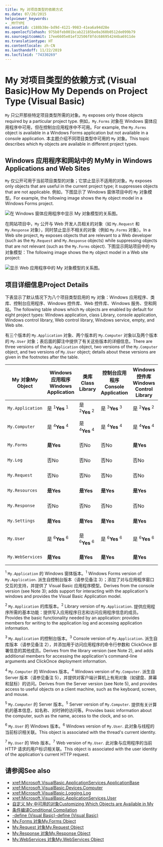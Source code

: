 ```yaml
---
title: My 对项目类型的依赖方式
ms.date: 07/20/2015
helpviewer_keywords:
- _MYTYPE
ms.assetid: c188b38e-bd9d-4121-9983-41ea6a94d28e
ms.openlocfilehash: 975b8feb001bcab22185be0a360b0512de099b79
ms.sourcegitcommit: 17ee6605e01ef32506f8fdc686954244ba6911de
ms.translationtype: HT
ms.contentlocale: zh-CN
ms.lasthandoff: 11/22/2019
ms.locfileid: "74330269"
---
```

# <a name="how-my-depends-on-project-type-visual-basic"></a><span data-ttu-id="0f3e1-102">My 对项目类型的依赖方式 (Visual Basic)</span><span class="sxs-lookup"><span data-stu-id="0f3e1-102">How My Depends on Project Type (Visual Basic)</span></span>

<span data-ttu-id="0f3e1-103">`My` 只公开那些特定项目类型所需的对象。</span><span class="sxs-lookup"><span data-stu-id="0f3e1-103">`My` exposes only those objects required by a particular project type.</span></span> <span data-ttu-id="0f3e1-104">例如，`My.Forms` 对象在 Windows 窗体应用程序中可用，但在控制台应用程序中不可用。</span><span class="sxs-lookup"><span data-stu-id="0f3e1-104">For example, the `My.Forms` object is available in a Windows Forms application but not available in a console application.</span></span> <span data-ttu-id="0f3e1-105">本主题介绍不同项目类型中可用的 `My` 对象。</span><span class="sxs-lookup"><span data-stu-id="0f3e1-105">This topic describes which `My` objects are available in different project types.</span></span>  
  
## <a name="my-in-windows-applications-and-web-sites"></a><span data-ttu-id="0f3e1-106">Windows 应用程序和网站中的 My</span><span class="sxs-lookup"><span data-stu-id="0f3e1-106">My in Windows Applications and Web Sites</span></span>  

 <span data-ttu-id="0f3e1-107">`My` 仅公开可用于当前项目类型的对象；它禁止显示不适用的对象。</span><span class="sxs-lookup"><span data-stu-id="0f3e1-107">`My` exposes only objects that are useful in the current project type; it suppresses objects that are not applicable.</span></span> <span data-ttu-id="0f3e1-108">例如，下图显示了 Windows 窗体项目中的 `My` 对象模型。</span><span class="sxs-lookup"><span data-stu-id="0f3e1-108">For example, the following image shows the `My` object model in a Windows Forms project.</span></span>  
  
 ![在 Windows 窗体应用程序中显示 My 对象模型的关系图。](./media/how-my-depends-on-project-type/my-object-model-windows-forms.png)  
  
 <span data-ttu-id="0f3e1-110">在网站项目中，`My` 公开与 Web 开发人员相关的对象（如 `My.Request` 和 `My.Response` 对象），同时禁止显示不相关的对象（例如 `My.Forms` 对象）。</span><span class="sxs-lookup"><span data-stu-id="0f3e1-110">In a Web site project, `My` exposes objects that are relevant to a Web developer (such as the `My.Request` and `My.Response` objects) while suppressing objects that are not relevant (such as the `My.Forms` object).</span></span> <span data-ttu-id="0f3e1-111">下图显示网站项目中的 `My` 对象模型：</span><span class="sxs-lookup"><span data-stu-id="0f3e1-111">The following image shows the `My` object model in a Web site project:</span></span>  
  
 ![显示 Web 应用程序中的 My 对象模型的关系图。](./media/how-my-depends-on-project-type/my-object-model-web.png)  
  
## <a name="project-details"></a><span data-ttu-id="0f3e1-113">项目详细信息</span><span class="sxs-lookup"><span data-stu-id="0f3e1-113">Project Details</span></span>  

 <span data-ttu-id="0f3e1-114">下表显示了默认情况下为八个项目类型启用的 `My` 对象：Windows 应用程序、类库、控制台应用程序、Windows 控件库、Web 控件库、Windows 服务、空和网站。</span><span class="sxs-lookup"><span data-stu-id="0f3e1-114">The following table shows which `My` objects are enabled by default for eight project types: Windows application, class Library, console application, Windows control library, Web control library, Windows service, empty, and Web site.</span></span>  
  
 <span data-ttu-id="0f3e1-115">有三个版本的 `My.Application` 对象、两个版本的 `My.Computer` 对象以及两个版本的 `My.User` 对象；表后面的脚注中提供了有关这些版本的详细信息。</span><span class="sxs-lookup"><span data-stu-id="0f3e1-115">There are three versions of the `My.Application` object, two versions of the `My.Computer` object, and two versions of `My.User` object; details about these versions are given in the footnotes after the table.</span></span>  
  
|<span data-ttu-id="0f3e1-116">My 对象</span><span class="sxs-lookup"><span data-stu-id="0f3e1-116">My Object</span></span>|<span data-ttu-id="0f3e1-117">Windows 应用程序</span><span class="sxs-lookup"><span data-stu-id="0f3e1-117">Windows Application</span></span>|<span data-ttu-id="0f3e1-118">类库</span><span class="sxs-lookup"><span data-stu-id="0f3e1-118">Class Library</span></span>|<span data-ttu-id="0f3e1-119">控制台应用程序</span><span class="sxs-lookup"><span data-stu-id="0f3e1-119">Console Application</span></span>|<span data-ttu-id="0f3e1-120">Windows 控件库</span><span class="sxs-lookup"><span data-stu-id="0f3e1-120">Windows Control Library</span></span>|<span data-ttu-id="0f3e1-121">Web 控件库</span><span class="sxs-lookup"><span data-stu-id="0f3e1-121">Web Control Library</span></span>|<span data-ttu-id="0f3e1-122">Windows 服务</span><span class="sxs-lookup"><span data-stu-id="0f3e1-122">Windows Service</span></span>|<span data-ttu-id="0f3e1-123">空</span><span class="sxs-lookup"><span data-stu-id="0f3e1-123">Empty</span></span>|<span data-ttu-id="0f3e1-124">网站</span><span class="sxs-lookup"><span data-stu-id="0f3e1-124">Web Site</span></span>|  
|---|---|---|---|---|---|---|---|---|  
|`My.Application`|<span data-ttu-id="0f3e1-125">是  <sup>1</sup></span><span class="sxs-lookup"><span data-stu-id="0f3e1-125">**Yes** <sup>1</sup></span></span>|<span data-ttu-id="0f3e1-126">是  <sup>2</sup></span><span class="sxs-lookup"><span data-stu-id="0f3e1-126">**Yes** <sup>2</sup></span></span>|<span data-ttu-id="0f3e1-127">是  <sup>3</sup></span><span class="sxs-lookup"><span data-stu-id="0f3e1-127">**Yes** <sup>3</sup></span></span>|<span data-ttu-id="0f3e1-128">是  <sup>2</sup></span><span class="sxs-lookup"><span data-stu-id="0f3e1-128">**Yes** <sup>2</sup></span></span>|<span data-ttu-id="0f3e1-129">否</span><span class="sxs-lookup"><span data-stu-id="0f3e1-129">No</span></span>|<span data-ttu-id="0f3e1-130">是  <sup>3</sup></span><span class="sxs-lookup"><span data-stu-id="0f3e1-130">**Yes** <sup>3</sup></span></span>|<span data-ttu-id="0f3e1-131">否</span><span class="sxs-lookup"><span data-stu-id="0f3e1-131">No</span></span>|<span data-ttu-id="0f3e1-132">否</span><span class="sxs-lookup"><span data-stu-id="0f3e1-132">No</span></span>|  
|`My.Computer`|<span data-ttu-id="0f3e1-133">是  <sup>4</sup></span><span class="sxs-lookup"><span data-stu-id="0f3e1-133">**Yes** <sup>4</sup></span></span>|<span data-ttu-id="0f3e1-134">是  <sup>4</sup></span><span class="sxs-lookup"><span data-stu-id="0f3e1-134">**Yes** <sup>4</sup></span></span>|<span data-ttu-id="0f3e1-135">是  <sup>4</sup></span><span class="sxs-lookup"><span data-stu-id="0f3e1-135">**Yes** <sup>4</sup></span></span>|<span data-ttu-id="0f3e1-136">是  <sup>4</sup></span><span class="sxs-lookup"><span data-stu-id="0f3e1-136">**Yes** <sup>4</sup></span></span>|<span data-ttu-id="0f3e1-137">是  <sup>5</sup></span><span class="sxs-lookup"><span data-stu-id="0f3e1-137">**Yes** <sup>5</sup></span></span>|<span data-ttu-id="0f3e1-138">是  <sup>4</sup></span><span class="sxs-lookup"><span data-stu-id="0f3e1-138">**Yes** <sup>4</sup></span></span>|<span data-ttu-id="0f3e1-139">否</span><span class="sxs-lookup"><span data-stu-id="0f3e1-139">No</span></span>|<span data-ttu-id="0f3e1-140">是  <sup>5</sup></span><span class="sxs-lookup"><span data-stu-id="0f3e1-140">**Yes** <sup>5</sup></span></span>|  
|`My.Forms`|<span data-ttu-id="0f3e1-141">**是**</span><span class="sxs-lookup"><span data-stu-id="0f3e1-141">**Yes**</span></span>|<span data-ttu-id="0f3e1-142">否</span><span class="sxs-lookup"><span data-stu-id="0f3e1-142">No</span></span>|<span data-ttu-id="0f3e1-143">否</span><span class="sxs-lookup"><span data-stu-id="0f3e1-143">No</span></span>|<span data-ttu-id="0f3e1-144">**是**</span><span class="sxs-lookup"><span data-stu-id="0f3e1-144">**Yes**</span></span>|<span data-ttu-id="0f3e1-145">否</span><span class="sxs-lookup"><span data-stu-id="0f3e1-145">No</span></span>|<span data-ttu-id="0f3e1-146">否</span><span class="sxs-lookup"><span data-stu-id="0f3e1-146">No</span></span>|<span data-ttu-id="0f3e1-147">否</span><span class="sxs-lookup"><span data-stu-id="0f3e1-147">No</span></span>|<span data-ttu-id="0f3e1-148">否</span><span class="sxs-lookup"><span data-stu-id="0f3e1-148">No</span></span>|  
|`My.Log`|<span data-ttu-id="0f3e1-149">否</span><span class="sxs-lookup"><span data-stu-id="0f3e1-149">No</span></span>|<span data-ttu-id="0f3e1-150">否</span><span class="sxs-lookup"><span data-stu-id="0f3e1-150">No</span></span>|<span data-ttu-id="0f3e1-151">否</span><span class="sxs-lookup"><span data-stu-id="0f3e1-151">No</span></span>|<span data-ttu-id="0f3e1-152">否</span><span class="sxs-lookup"><span data-stu-id="0f3e1-152">No</span></span>|<span data-ttu-id="0f3e1-153">否</span><span class="sxs-lookup"><span data-stu-id="0f3e1-153">No</span></span>|<span data-ttu-id="0f3e1-154">否</span><span class="sxs-lookup"><span data-stu-id="0f3e1-154">No</span></span>|<span data-ttu-id="0f3e1-155">否</span><span class="sxs-lookup"><span data-stu-id="0f3e1-155">No</span></span>|<span data-ttu-id="0f3e1-156">**是**</span><span class="sxs-lookup"><span data-stu-id="0f3e1-156">**Yes**</span></span>|  
|`My.Request`|<span data-ttu-id="0f3e1-157">否</span><span class="sxs-lookup"><span data-stu-id="0f3e1-157">No</span></span>|<span data-ttu-id="0f3e1-158">否</span><span class="sxs-lookup"><span data-stu-id="0f3e1-158">No</span></span>|<span data-ttu-id="0f3e1-159">否</span><span class="sxs-lookup"><span data-stu-id="0f3e1-159">No</span></span>|<span data-ttu-id="0f3e1-160">否</span><span class="sxs-lookup"><span data-stu-id="0f3e1-160">No</span></span>|<span data-ttu-id="0f3e1-161">否</span><span class="sxs-lookup"><span data-stu-id="0f3e1-161">No</span></span>|<span data-ttu-id="0f3e1-162">否</span><span class="sxs-lookup"><span data-stu-id="0f3e1-162">No</span></span>|<span data-ttu-id="0f3e1-163">否</span><span class="sxs-lookup"><span data-stu-id="0f3e1-163">No</span></span>|<span data-ttu-id="0f3e1-164">**是**</span><span class="sxs-lookup"><span data-stu-id="0f3e1-164">**Yes**</span></span>|  
|`My.Resources`|<span data-ttu-id="0f3e1-165">**是**</span><span class="sxs-lookup"><span data-stu-id="0f3e1-165">**Yes**</span></span>|<span data-ttu-id="0f3e1-166">**是**</span><span class="sxs-lookup"><span data-stu-id="0f3e1-166">**Yes**</span></span>|<span data-ttu-id="0f3e1-167">**是**</span><span class="sxs-lookup"><span data-stu-id="0f3e1-167">**Yes**</span></span>|<span data-ttu-id="0f3e1-168">**是**</span><span class="sxs-lookup"><span data-stu-id="0f3e1-168">**Yes**</span></span>|<span data-ttu-id="0f3e1-169">**是**</span><span class="sxs-lookup"><span data-stu-id="0f3e1-169">**Yes**</span></span>|<span data-ttu-id="0f3e1-170">**是**</span><span class="sxs-lookup"><span data-stu-id="0f3e1-170">**Yes**</span></span>|<span data-ttu-id="0f3e1-171">否</span><span class="sxs-lookup"><span data-stu-id="0f3e1-171">No</span></span>|<span data-ttu-id="0f3e1-172">否</span><span class="sxs-lookup"><span data-stu-id="0f3e1-172">No</span></span>|  
|`My.Response`|<span data-ttu-id="0f3e1-173">否</span><span class="sxs-lookup"><span data-stu-id="0f3e1-173">No</span></span>|<span data-ttu-id="0f3e1-174">否</span><span class="sxs-lookup"><span data-stu-id="0f3e1-174">No</span></span>|<span data-ttu-id="0f3e1-175">否</span><span class="sxs-lookup"><span data-stu-id="0f3e1-175">No</span></span>|<span data-ttu-id="0f3e1-176">否</span><span class="sxs-lookup"><span data-stu-id="0f3e1-176">No</span></span>|<span data-ttu-id="0f3e1-177">否</span><span class="sxs-lookup"><span data-stu-id="0f3e1-177">No</span></span>|<span data-ttu-id="0f3e1-178">否</span><span class="sxs-lookup"><span data-stu-id="0f3e1-178">No</span></span>|<span data-ttu-id="0f3e1-179">否</span><span class="sxs-lookup"><span data-stu-id="0f3e1-179">No</span></span>|<span data-ttu-id="0f3e1-180">**是**</span><span class="sxs-lookup"><span data-stu-id="0f3e1-180">**Yes**</span></span>|  
|`My.Settings`|<span data-ttu-id="0f3e1-181">**是**</span><span class="sxs-lookup"><span data-stu-id="0f3e1-181">**Yes**</span></span>|<span data-ttu-id="0f3e1-182">**是**</span><span class="sxs-lookup"><span data-stu-id="0f3e1-182">**Yes**</span></span>|<span data-ttu-id="0f3e1-183">**是**</span><span class="sxs-lookup"><span data-stu-id="0f3e1-183">**Yes**</span></span>|<span data-ttu-id="0f3e1-184">**是**</span><span class="sxs-lookup"><span data-stu-id="0f3e1-184">**Yes**</span></span>|<span data-ttu-id="0f3e1-185">**是**</span><span class="sxs-lookup"><span data-stu-id="0f3e1-185">**Yes**</span></span>|<span data-ttu-id="0f3e1-186">**是**</span><span class="sxs-lookup"><span data-stu-id="0f3e1-186">**Yes**</span></span>|<span data-ttu-id="0f3e1-187">否</span><span class="sxs-lookup"><span data-stu-id="0f3e1-187">No</span></span>|<span data-ttu-id="0f3e1-188">否</span><span class="sxs-lookup"><span data-stu-id="0f3e1-188">No</span></span>|  
|`My.User`|<span data-ttu-id="0f3e1-189">是  <sup>6</sup></span><span class="sxs-lookup"><span data-stu-id="0f3e1-189">**Yes** <sup>6</sup></span></span>|<span data-ttu-id="0f3e1-190">是  <sup>6</sup></span><span class="sxs-lookup"><span data-stu-id="0f3e1-190">**Yes** <sup>6</sup></span></span>|<span data-ttu-id="0f3e1-191">是  <sup>6</sup></span><span class="sxs-lookup"><span data-stu-id="0f3e1-191">**Yes** <sup>6</sup></span></span>|<span data-ttu-id="0f3e1-192">是  <sup>6</sup></span><span class="sxs-lookup"><span data-stu-id="0f3e1-192">**Yes** <sup>6</sup></span></span>|<span data-ttu-id="0f3e1-193">是  <sup>7</sup></span><span class="sxs-lookup"><span data-stu-id="0f3e1-193">**Yes** <sup>7</sup></span></span>|<span data-ttu-id="0f3e1-194">是  <sup>6</sup></span><span class="sxs-lookup"><span data-stu-id="0f3e1-194">**Yes** <sup>6</sup></span></span>|<span data-ttu-id="0f3e1-195">否</span><span class="sxs-lookup"><span data-stu-id="0f3e1-195">No</span></span>|<span data-ttu-id="0f3e1-196">是  <sup>7</sup></span><span class="sxs-lookup"><span data-stu-id="0f3e1-196">**Yes** <sup>7</sup></span></span>|  
|`My.WebServices`|<span data-ttu-id="0f3e1-197">**是**</span><span class="sxs-lookup"><span data-stu-id="0f3e1-197">**Yes**</span></span>|<span data-ttu-id="0f3e1-198">**是**</span><span class="sxs-lookup"><span data-stu-id="0f3e1-198">**Yes**</span></span>|<span data-ttu-id="0f3e1-199">**是**</span><span class="sxs-lookup"><span data-stu-id="0f3e1-199">**Yes**</span></span>|<span data-ttu-id="0f3e1-200">**是**</span><span class="sxs-lookup"><span data-stu-id="0f3e1-200">**Yes**</span></span>|<span data-ttu-id="0f3e1-201">**是**</span><span class="sxs-lookup"><span data-stu-id="0f3e1-201">**Yes**</span></span>|<span data-ttu-id="0f3e1-202">**是**</span><span class="sxs-lookup"><span data-stu-id="0f3e1-202">**Yes**</span></span>|<span data-ttu-id="0f3e1-203">否</span><span class="sxs-lookup"><span data-stu-id="0f3e1-203">No</span></span>|<span data-ttu-id="0f3e1-204">否</span><span class="sxs-lookup"><span data-stu-id="0f3e1-204">No</span></span>|  
  
 <span data-ttu-id="0f3e1-205"><sup>1</sup> `My.Application` 的 Windows 窗体版本。</span><span class="sxs-lookup"><span data-stu-id="0f3e1-205"><sup>1</sup> Windows Forms version of `My.Application`.</span></span> <span data-ttu-id="0f3e1-206">派生自控制台版本（请参见备注 3）；添加了对与应用程序窗口交互的支持，并提供了 Visual Basic 应用程序模型。</span><span class="sxs-lookup"><span data-stu-id="0f3e1-206">Derives from the console version (see Note 3); adds support for interacting with the application's windows and provides the Visual Basic Application model.</span></span>  
  
 <span data-ttu-id="0f3e1-207"><sup>2</sup> `My.Application` 的库版本。</span><span class="sxs-lookup"><span data-stu-id="0f3e1-207"><sup>2</sup> Library version of `My.Application`.</span></span> <span data-ttu-id="0f3e1-208">提供应用程序所需的基本功能：提供写入应用程序日志和访问应用程序信息的成员。</span><span class="sxs-lookup"><span data-stu-id="0f3e1-208">Provides the basic functionality needed by an application: provides members for writing to the application log and accessing application information.</span></span>  
  
 <span data-ttu-id="0f3e1-209"><sup>3</sup> `My.Application` 的控制台版本。</span><span class="sxs-lookup"><span data-stu-id="0f3e1-209"><sup>3</sup> Console version of `My.Application`.</span></span> <span data-ttu-id="0f3e1-210">派生自库版本（请参见备注 2），并添加用于访问应用程序的命令行参数和 ClickOnce 部署信息的其他成员。</span><span class="sxs-lookup"><span data-stu-id="0f3e1-210">Derives from the library version (see Note 2), and adds additional members for accessing the application's command-line arguments and ClickOnce deployment information.</span></span>  
  
 <span data-ttu-id="0f3e1-211"><sup>4</sup> `My.Computer` 的 Windows 版本。</span><span class="sxs-lookup"><span data-stu-id="0f3e1-211"><sup>4</sup> Windows version of `My.Computer`.</span></span> <span data-ttu-id="0f3e1-212">派生自 Server 版本（请参见备注 5），并提供对客户端计算机上有用对象（如键盘、屏幕和鼠标）的访问。</span><span class="sxs-lookup"><span data-stu-id="0f3e1-212">Derives from the Server version (see Note 5), and provides access to useful objects on a client machine, such as the keyboard, screen, and mouse.</span></span>  
  
 <span data-ttu-id="0f3e1-213"><sup>5</sup> `My.Computer` 的 Server 版本。</span><span class="sxs-lookup"><span data-stu-id="0f3e1-213"><sup>5</sup> Server version of `My.Computer`.</span></span> <span data-ttu-id="0f3e1-214">提供有关计算机的基本信息，如名称、对时钟的访问等。</span><span class="sxs-lookup"><span data-stu-id="0f3e1-214">Provides basic information about the computer, such as the name, access to the clock, and so on.</span></span>  
  
 <span data-ttu-id="0f3e1-215"><sup>6</sup> `My.User` 的 Windows 版本。</span><span class="sxs-lookup"><span data-stu-id="0f3e1-215"><sup>6</sup> Windows version of `My.User`.</span></span> <span data-ttu-id="0f3e1-216">此对象与线程的当前标识相关联。</span><span class="sxs-lookup"><span data-stu-id="0f3e1-216">This object is associated with the thread's current identity.</span></span>  
  
 <span data-ttu-id="0f3e1-217"><sup>7</sup> `My.User` 的 Web 版本。</span><span class="sxs-lookup"><span data-stu-id="0f3e1-217"><sup>7</sup> Web version of `My.User`.</span></span> <span data-ttu-id="0f3e1-218">此对象与应用程序的当前 HTTP 请求的用户标识相关联。</span><span class="sxs-lookup"><span data-stu-id="0f3e1-218">This object is associated with the user identity of the application's current HTTP request.</span></span>  
  
## <a name="see-also"></a><span data-ttu-id="0f3e1-219">请参阅</span><span class="sxs-lookup"><span data-stu-id="0f3e1-219">See also</span></span>

- <xref:Microsoft.VisualBasic.ApplicationServices.ApplicationBase>
- <xref:Microsoft.VisualBasic.Devices.Computer>
- <xref:Microsoft.VisualBasic.Logging.Log>
- <xref:Microsoft.VisualBasic.ApplicationServices.User>
- [<span data-ttu-id="0f3e1-220">自定义 My 中可用的对象</span><span class="sxs-lookup"><span data-stu-id="0f3e1-220">Customizing Which Objects are Available in My</span></span>](../../../visual-basic/developing-apps/customizing-extending-my/customizing-which-objects-are-available-in-my.md)
- [<span data-ttu-id="0f3e1-221">条件编译</span><span class="sxs-lookup"><span data-stu-id="0f3e1-221">Conditional Compilation</span></span>](../../../visual-basic/programming-guide/program-structure/conditional-compilation.md)
- [<span data-ttu-id="0f3e1-222">-define (Visual Basic)</span><span class="sxs-lookup"><span data-stu-id="0f3e1-222">-define (Visual Basic)</span></span>](../../../visual-basic/reference/command-line-compiler/define.md)
- [<span data-ttu-id="0f3e1-223">My.Forms 对象</span><span class="sxs-lookup"><span data-stu-id="0f3e1-223">My.Forms Object</span></span>](../../../visual-basic/language-reference/objects/my-forms-object.md)
- [<span data-ttu-id="0f3e1-224">My.Request 对象</span><span class="sxs-lookup"><span data-stu-id="0f3e1-224">My.Request Object</span></span>](../../../visual-basic/language-reference/objects/my-request-object.md)
- [<span data-ttu-id="0f3e1-225">My.Response 对象</span><span class="sxs-lookup"><span data-stu-id="0f3e1-225">My.Response Object</span></span>](../../../visual-basic/language-reference/objects/my-response-object.md)
- [<span data-ttu-id="0f3e1-226">My.WebServices 对象</span><span class="sxs-lookup"><span data-stu-id="0f3e1-226">My.WebServices Object</span></span>](../../../visual-basic/language-reference/objects/my-webservices-object.md)
